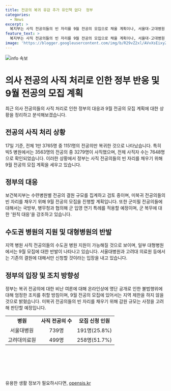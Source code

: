 ```yaml
---
title: 전공의 복귀 유감 추가 유인책 없다  정부
categories:
  - News
excerpt: >
  복지부는 사직 전공의들의 빈 자리를 9월 전공의 모집으로 채울 계획이나, 서울대·고대병원 등의 반발로 어려움을 겪고 있음. 대형병원들의 사직에 정부가 유감을 표하며 추가 유인책은 없다고 전했고, 병무청과 협의해 미복귀 전공의들에 대한 군 복무도 강조함. 이에 반발하는 병원들도 있으며, 복귀 전공의들을 공개해서 낙인 찍는 불법행위에 대해 강력한 대응을 예고함.
feature_text: >
  복지부는 사직 전공의들의 빈 자리를 9월 전공의 모집으로 채울 계획이나, 서울대·고대병원 등의 반발로 어려움을 겪고 있음. 대형병원들의 사직에 정부가 유감을 표하며 추가 유인책은 없다고 전했고, 병무청과 협의해 미복귀 전공의들에 대한 군 복무도 강조함. 이에 반발하는 병원들도 있으며, 복귀 전공의들을 공개해서 낙인 찍는 불법행위에 대해 강력한 대응을 예고함.
image: 'https://blogger.googleusercontent.com/img/b/R29vZ2xl/AVvXsEixyZcFfHzMRdzZMjFBmAUKJYCLCGyLL1o632UiGVXcaFdKo_bkvkuCioo0uUKlGfBVcT3P84aROyZIXSBEx3Aw5nCQ3pTgDom1WDC4m8eifvWiAmWEEVb4x6G_l8C0QH225ldMjyaFvpxGEBGNO37VmDTDMHGhJPq73UglMfDca1-0aw/s1600/blogspot.png'
---
```


<p><img src="https://blogger.googleusercontent.com/img/b/R29vZ2xl/AVvXsEixyZcFfHzMRdzZMjFBmAUKJYCLCGyLL1o632UiGVXcaFdKo_bkvkuCioo0uUKlGfBVcT3P84aROyZIXSBEx3Aw5nCQ3pTgDom1WDC4m8eifvWiAmWEEVb4x6G_l8C0QH225ldMjyaFvpxGEBGNO37VmDTDMHGhJPq73UglMfDca1-0aw/s1600/blogspot.png" alt="info 속보" /></p>

<h1>의사 전공의 사직 처리로 인한 정부 반응 및 9월 전공의 모집 계획</h1>

<p data-ke-size="size16">최근 의사 전공의들의 사직 처리로 인한 정부의 대응과 9월 전공의 모집 계획에 대한 상황을 정리하고 분석해보겠습니다.</p>

<h2 data-ke-size="size26">전공의 사직 처리 상황</h2>

<p>17일 기준, 전체 1만 3765명 중 1151명의 전공의만 복귀한 것으로 나타났습니다. 특히 빅5 병원에서는 3563명의 전공의 중 3279명이 사직했으며, 전체 사직자 수는 7648명으로 확인되었습니다. 이러한 상황에서 정부는 사직 전공의들의 빈 자리를 채우기 위해 9월 전공의 모집 계획을 세우고 있습니다.</p>

<h2 data-ke-size="size26">정부의 대응</h2>

<p>보건복지부는 수련병원별 전공의 결원 규모를 집계하고 검토 중이며, 미복귀 전공의들의 빈 자리를 채우기 위해 9월 전공의 모집을 진행할 계획입니다. 또한 군미필 전공의들에 대해서는 국방부, 병무청과 협의해 군 입영 연기 특례를 적용할 예정이며, 군 복무에 대한 '원칙 대응'을 강조하고 있습니다.</p>

<h2 data-ke-size="size26">수도권 병원의 지원 및 대형병원의 반발</h2>

<p>지역 병원 사직 전공의들의 수도권 병원 지원이 가능해질 것으로 보이며, 일부 대형병원에서는 9월 모집에 대한 반발이 나타나고 있습니다. 서울대병원과 고려대 의료원 등에서는 기존의 결원에 대해서만 신청할 것이라는 입장을 내고 있습니다.</p>

<h2 data-ke-size="size26">정부의 입장 및 조치 방향성</h2>

<p>정부는 복귀 전공의에 대한 비난 여론에 대해 온라인상에 명단 공개로 인한 불법행위에 대해 엄정한 조치를 취할 방침이며, 9월 전공의 모집에 있어서는 지역 제한을 하지 않을 것으로 밝혔습니다. 미복귀 전공의들의 빈 자리를 채우기 위해 감원 규모는 사정을 고려해 판단할 예정입니다.</p>

<table>
    <tbody>
        <tr>
            <td style="text-align: center; height: 17px;"><b>병원</b></td>
            <td style="text-align: center; height: 17px;"><b>사직 전공의 수</b></td>
            <td style="text-align: center; height: 17px;"><b>모집 신청 인원</b></td>
        </tr>
        <tr>
            <td style="text-align: center; height: 17px;">서울대병원</td>
            <td style="text-align: center; height: 17px;">739명</td>
            <td style="text-align: center; height: 17px;">191명(25.8%)</td>
        </tr>
        <tr>
            <td style="text-align: center; height: 17px;">고려대의료원</td>
            <td style="text-align: center; height: 17px;">499명</td>
            <td style="text-align: center; height: 17px;">258명(51.7%)</td>
        </tr>
    </tbody>
</table>

<p data-ke-size="size16">&nbsp;</p>

<p data-ke-size="size16">&nbsp;</p>

<p data-ke-size="size16">&nbsp;</p>
유용한 생활 정보가 필요하시다면, <a href="https://opensis.kr" rel="dofollow">opensis.kr</a>


